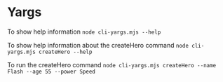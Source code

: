 # Yargs #

To show help information
`node cli-yargs.mjs --help`

To show help information about the createHero command
`node cli-yargs.mjs createHero --help`

To run the createHero command
`node cli-yargs.mjs createHero --name Flash --age 55 --power Speed`
